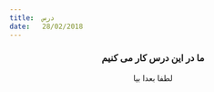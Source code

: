 ```yaml
---
title:  درس
date:   28/02/2018
---
```


### <center>ما در این درس کار می کنیم</center>
<center>لطفا بعدا بیا</center>